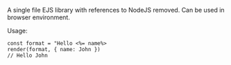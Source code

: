 A single file EJS library with references to NodeJS removed. Can be used in browser environment.

Usage:

```
const format = "Hello <%= name%>
render(format, { name: John })
// Hello John
```
